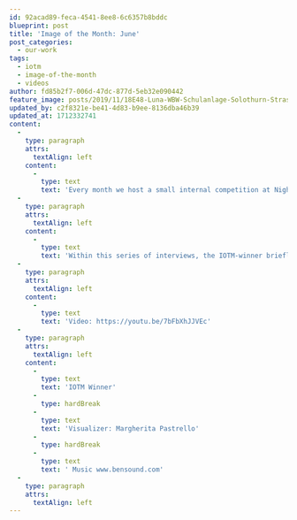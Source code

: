 ```yaml
---
id: 92acad89-feca-4541-8ee8-6c6357b8bddc
blueprint: post
title: 'Image of the Month: June'
post_categories:
  - our-work
tags:
  - iotm
  - image-of-the-month
  - videos
author: fd85b2f7-006d-47dc-877d-5eb32e090442
feature_image: posts/2019/11/18E48-Luna-WBW-Schulanlage-Solothurn-Strasse-180718.jpg
updated_by: c2f8321e-be41-4d83-b9ee-8136dba46b39
updated_at: 1712332741
content:
  -
    type: paragraph
    attrs:
      textAlign: left
    content:
      -
        type: text
        text: 'Every month we host a small internal competition at Nightnurse Images: Everyone submits their best work from the past month at a fixed date and an online vote gets cast. The winner is awarded the trophy (an original 70’s LiteBrite) to show on his desk for a month and receives a lunch voucher for a nice restaurant near the office. Also, they get to curate a showcase section of our website, visible to all visitors to our homepage.'
  -
    type: paragraph
    attrs:
      textAlign: left
    content:
      -
        type: text
        text: 'Within this series of interviews, the IOTM-winner briefly outlines his/her work at Nightnurse Images, what inspires them and what the underlying theme was for their showcase selection.'
  -
    type: paragraph
    attrs:
      textAlign: left
    content:
      -
        type: text
        text: 'Video: https://youtu.be/7bFbXhJJVEc'
  -
    type: paragraph
    attrs:
      textAlign: left
    content:
      -
        type: text
        text: 'IOTM Winner'
      -
        type: hardBreak
      -
        type: text
        text: 'Visualizer: Margherita Pastrello'
      -
        type: hardBreak
      -
        type: text
        text: ' Music www.bensound.com'
  -
    type: paragraph
    attrs:
      textAlign: left
---
```

